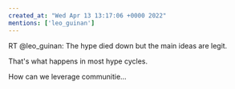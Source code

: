 ```yaml
---
created_at: "Wed Apr 13 13:17:06 +0000 2022"
mentions: ['leo_guinan']
---
```


RT @leo_guinan: The hype died down but the main ideas are legit. 

That's what happens in most hype cycles.

How can we leverage communitie…